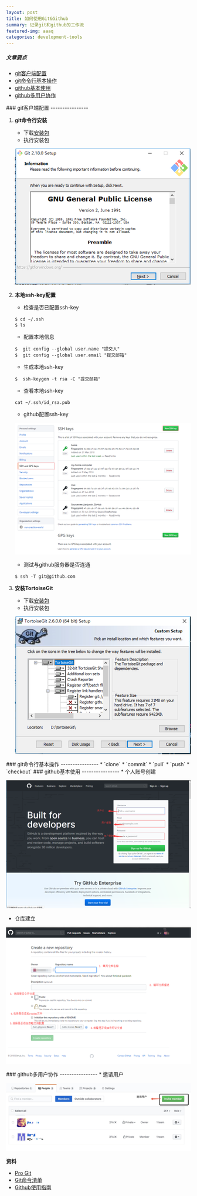 ```yaml
---
layout: post
title: 如何使用Git&Github
summary: 记录git和github的工作流
featured-img: aaaq
categories: development-tools
---
```


##### 文章要点
* [git客户端配置](#git客户端配置)
* [git命令行基本操作](#git命令行基本操作)
* [github基本使用](#github基本使用)
* [github多用户协作](#github多用户协作)

<a name="git客户端配置"/>
### git客户端配置
----------------

1. **git命令行安装**

 	* 下载[安装包](https://git-scm.com/)
 	* 执行安装包

	![git执行安装包](../assets/img/picture/git安装执行.png)

2. **本地ssh-key配置**

	* 检查是否已配置ssh-key
	```
	$ cd ~/.ssh
	$ ls
	```

	* 配置本地信息
	```
	$  git config --global user.name "提交人"
	$  git config --global user.email "提交邮箱"
	```

	* 生成本地ssh-key
	```
	$  ssh-keygen -t rsa -C "提交邮箱"
	```

	* 查看本地ssh-key
	```
	cat ~/.ssh/id_rsa.pub
	```

	* github配置ssh-key

	![github配置ssh-key](../assets/img/picture/github配置ssh-key.png)

	* 测试与github服务器是否连通
	```
	$ ssh -T git@github.com
	```

3. **安装TortoiseGit**

	* 下载[安装包](https://tortoisegit.org/download/)
 	* 执行安装包

	![tortoiseGit安装执行](../assets/img/picture/tortoiseGit安装执行.png)
	


<a name="git命令行基本操作"/>
### git命令行基本操作
----------------
  * `clone`
  *	`commit`
  *	`pull`
  *	`push`
  *	`checkout`

<a name="github基本使用"/>
### github基本使用
----------------
  * 个人账号创建

![github账号注册](../assets/img/picture/github账号注册.png)

  *	仓库建立

![github仓库创建](../assets/img/picture/github仓库创建.png)


<a name="github多用户协作"/>
### github多用户协作
----------------
  * 邀请用户

![邀请用户](../assets/img/picture/github团队邀请用户.png)


**资料**

 * [Pro Git](https://progit.bootcss.com/)
 * [Git命令清单](http://www.ruanyifeng.com/blog/2015/12/git-cheat-sheet.html)
 * [Github使用指南](https://github.com/AntBranch/awesome-github)


